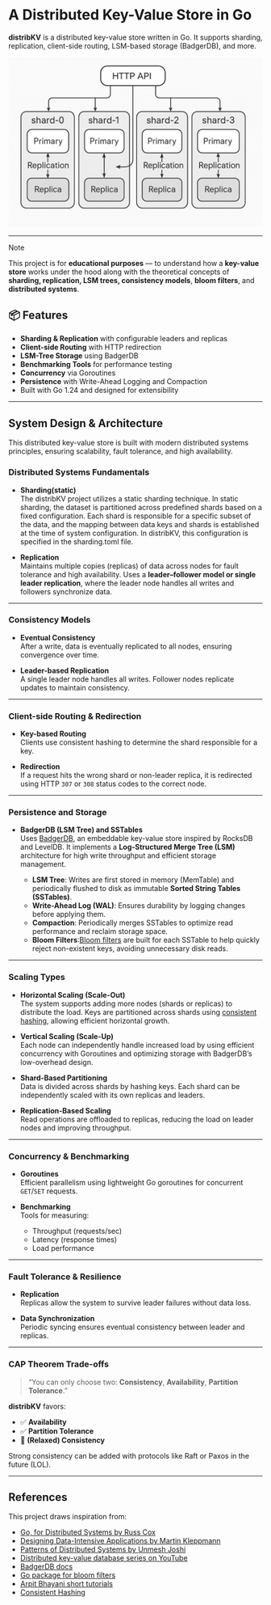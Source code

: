 
# A Distributed Key-Value Store in Go

**distribKV** is a distributed key-value store written in Go. It supports sharding, replication, client-side routing, LSM-based storage (BadgerDB), and more.

[![Directory docs](img/replica.png)](https://github.com/Sagor0078/distribKV)

---

> [!NOTE]
> This project is for **educational purposes** — to understand how a **key-value store** works under the hood along with the theoretical concepts of **sharding, replication, LSM trees, consistency models**, **bloom filters**, and **distributed systems**.


## 📦 Features

- **Sharding & Replication** with configurable leaders and replicas
- **Client-side Routing** with HTTP redirection
- **LSM-Tree Storage** using BadgerDB
- **Benchmarking Tools** for performance testing
- **Concurrency** via Goroutines
- **Persistence** with Write-Ahead Logging and Compaction
- Built with Go 1.24 and designed for extensibility

---

## System Design & Architecture

This distributed key-value store is built with modern distributed systems principles, ensuring scalability, fault tolerance, and high availability.

### Distributed Systems Fundamentals

- **Sharding(static)**  
  The distribKV project utilizes a static sharding technique. In static sharding, the dataset is partitioned across predefined shards based on a fixed configuration. Each shard is responsible for a specific subset of the data, and the mapping between data keys and shards is established at the time of system configuration. In distribKV, this configuration is specified in the sharding.toml file.

- **Replication**  
  Maintains multiple copies (replicas) of data across nodes for fault tolerance and high availability. Uses a **leader–follower model or single leader replication**, where the leader node handles all writes and followers synchronize data.

---

### Consistency Models

- **Eventual Consistency**  
  After a write, data is eventually replicated to all nodes, ensuring convergence over time.

- **Leader-based Replication**  
  A single leader node handles all writes. Follower nodes replicate updates to maintain consistency.

---

### Client-side Routing & Redirection

- **Key-based Routing**  
  Clients use consistent hashing to determine the shard responsible for a key.

- **Redirection**  
  If a request hits the wrong shard or non-leader replica, it is redirected using HTTP `307` or `308` status codes to the correct node.

---

### Persistence and Storage

- **BadgerDB (LSM Tree) and SSTables**  
  Uses [BadgerDB](https://github.com/dgraph-io/badger), an embeddable key-value store inspired by RocksDB and LevelDB. It implements a **Log-Structured Merge Tree (LSM)** architecture for high write throughput and efficient storage management.

  - **LSM Tree**: Writes are first stored in memory (MemTable) and periodically flushed to disk as immutable **Sorted String Tables (SSTables)**.
  - **Write-Ahead Log (WAL)**: Ensures durability by logging changes before applying them.
  - **Compaction**: Periodically merges SSTables to optimize read performance and reclaim storage space.
  - **Bloom Filters**:[Bloom filters](https://brilliant.org/wiki/bloom-filter) are built for each SSTable to help quickly reject non-existent keys, avoiding unnecessary disk reads.
---

### Scaling Types

- **Horizontal Scaling (Scale-Out)**  
  The system supports adding more nodes (shards or replicas) to distribute the load. Keys are partitioned across shards using [consistent hashing](https://www.hellointerview.com/learn/system-design/deep-dives/consistent-hashing), allowing efficient horizontal growth.

- **Vertical Scaling (Scale-Up)**  
  Each node can independently handle increased load by using efficient concurrency with Goroutines and optimizing storage with BadgerDB’s low-overhead design.

- **Shard-Based Partitioning**  
  Data is divided across shards by hashing keys. Each shard can be independently scaled with its own replicas and leaders.

- **Replication-Based Scaling**  
  Read operations are offloaded to replicas, reducing the load on leader nodes and improving throughput.

---

### Concurrency & Benchmarking

- **Goroutines**  
  Efficient parallelism using lightweight Go goroutines for concurrent `GET`/`SET` requests.

- **Benchmarking**  
  Tools for measuring:
  - Throughput (requests/sec)
  - Latency (response times)
  - Load performance

---

### Fault Tolerance & Resilience

- **Replication**  
  Replicas allow the system to survive leader failures without data loss.

- **Data Synchronization**  
  Periodic syncing ensures eventual consistency between leader and replicas.

---

### CAP Theorem Trade-offs

> “You can only choose two: **Consistency**, **Availability**, **Partition Tolerance**.”

**distribKV** favors:

- ✅ **Availability**
- ✅ **Partition Tolerance**
- 🚫 **(Relaxed) Consistency**

Strong consistency can be added with protocols like Raft or Paxos in the future (LOL).

---
## References

This project draws inspiration from:
- [Go, for Distributed Systems by Russ Cox](https://go.dev/talks/2013/distsys.slide#1)
- [Designing Data-Intensive Applications by Martin Kleppmann](https://www.amazon.com/Designing-Data-Intensive-Applications-Reliable-Maintainable/dp/1449373321)
- [Patterns of Distributed Systems by Unmesh Joshi](https://martinfowler.com/books/patterns-distributed.html)
- [Distributed key-value database series on YouTube](https://www.youtube.com/playlist?list=PLWwSgbaBp9XrMkjEhmTIC37WX2JfwZp7I)
- [BadgerDB docs](https://docs.hypermode.com/badger/overview)
- [Go package for bloom filters](https://github.com/bits-and-blooms/bloom)
- [Arpit Bhayani short tutorials](https://www.youtube.com/@AsliEngineering)
- [Consistent Hashing](https://www.hellointerview.com/learn/system-design/deep-dives/consistent-hashing)

